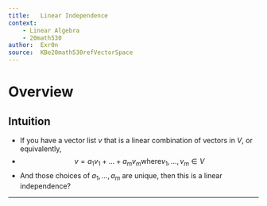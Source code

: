 ```yaml
---
title:   Linear Independence
context:
	- Linear Algebra
	- 20math530
author:  Exr0n
source:  KBe20math530refVectorSpace
---
```


# Overview
## Intuition
- If you have a vector list $v$ that is a linear combination of vectors in $V$, or equivalently,
- $$v = a_1v_1 + ... + a_mv_m \text{where} v_1, ..., v_m \in V$$
- And those choices of $a_1, ..., a_m$ are unique, then this is a linear independence?

---
